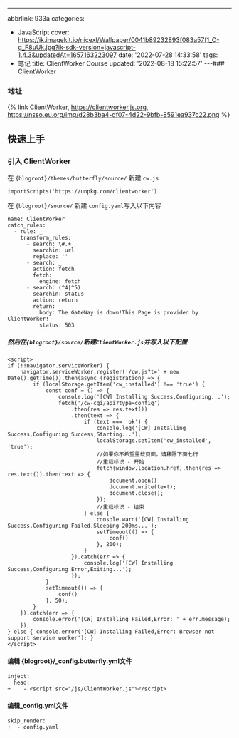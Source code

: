 ---
abbrlink: 933a
categories:
- JavaScript
cover: https://ik.imagekit.io/nicexl/Wallpaper/0041b89232893f083a57f1_O-g_F8uUk.jpg?ik-sdk-version=javascript-1.4.3&updatedAt=1657163223097
date: '2022-07-28 14:33:58'
tags:
- 笔记
title: ClientWorker Course
updated: '2022-08-18 15:22:57'
---### ClientWorker

### 地址

{% link ClientWorker, https://clientworker.js.org, https://nsso.eu.org/img/d28b3ba4-df07-4d22-9bfb-8591ea937c22.png %}

## 快速上手

### 引入 ClientWorker

在 `{blogroot}/themes/butterfly/source/` 新建 `cw.js`

```
importScripts('https://unpkg.com/clientworker')
```

在 `{blogroot}/source/` 新建 `config.yaml`写入以下内容

```
name: ClientWorker 
catch_rules:
  - rule: _
    transform_rules:
      - search: \#.+
        searchin: url
        replace: ''
      - search: _ 
        action: fetch
        fetch:
          engine: fetch 
      - search: (^4|^5) 
        searchin: status 
        action: return
        return:
          body: The GateWay is down!This Page is provided by ClientWorker!
          status: 503
```

##### 然后在`{blogroot}/source/`新建`ClientWorker.js`并写入以下配置

```
<script>
if (!!navigator.serviceWorker) {
    navigator.serviceWorker.register('/cw.js?t=' + new Date().getTime()).then(async (registration) => {
        if (localStorage.getItem('cw_installed') !== 'true') {
            const conf = () => {
                console.log('[CW] Installing Success,Configuring...');
                fetch('/cw-cgi/api?type=config')
                    .then(res => res.text())
                    .then(text => {
                        if (text === 'ok') {
                            console.log('[CW] Installing Success,Configuring Success,Starting...');
                            localStorage.setItem('cw_installed', 'true');
                            //如果你不希望重载页面，请移除下面七行
                            //重载标识 - 开始
                            fetch(window.location.href).then(res => res.text()).then(text => {
                                document.open()
                                document.write(text);
                                document.close();
                            });
                            //重载标识 - 结束
                        } else {
                            console.warn('[CW] Installing Success,Configuring Failed,Sleeping 200ms...');
                            setTimeout(() => {
                                conf()
                            }, 200);
                        }
                    }).catch(err => {
                        console.log('[CW] Installing Success,Configuring Error,Exiting...');
                    });
            }
            setTimeout(() => {
                conf()
            }, 50);
        }
    }).catch(err => {
        console.error('[CW] Installing Failed,Error: ' + err.message);
    });
} else { console.error('[CW] Installing Failed,Error: Browser not support service worker'); }
</script>
```

#### 编辑 {blogroot}/_config.butterfly.yml文件

```
inject:
  head:
+    - <script src="/js/ClientWorker.js"></script>
```

#### 编辑_config.yml文件

```
skip_render:
+  - config.yaml
```
